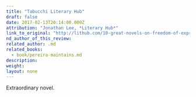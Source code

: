 ```yaml
---
title: "Tabucchi Literary Hub"
draft: false
date: 2017-02-13T20:14:00.000Z
attribution: "Jonathan Lee, *Literary Hub*"
link_to_original: "http://lithub.com/10-great-novels-on-freedom-of-expression-that-arent-1984/"
nd_author_of_this_review:
related_author: .md
related_books:
  - book/pereira-maintains.md
description:
weight:
layout: none
---
```

Extraordinary novel.

